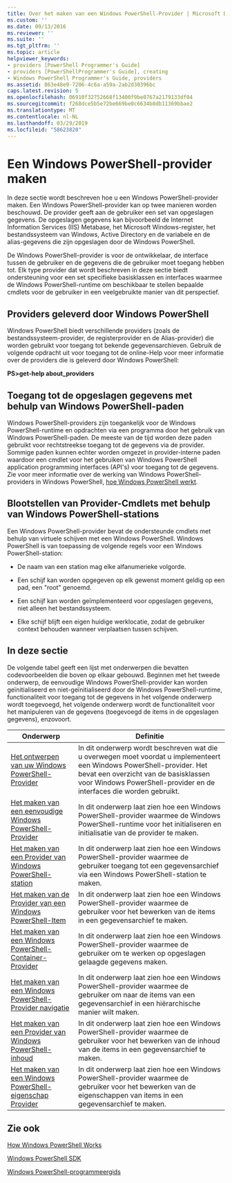 ```yaml
---
title: Over het maken van een Windows PowerShell-Provider | Microsoft Docs
ms.custom: ''
ms.date: 09/13/2016
ms.reviewer: ''
ms.suite: ''
ms.tgt_pltfrm: ''
ms.topic: article
helpviewer_keywords:
- providers [PowerShell Programmer's Guide]
- providers [PowerShellProgrammer's Guide], creating
- Windows PowerShell Programmer's Guide, providers
ms.assetid: 863e48e9-7206-4c6a-a59a-2ab2d30396bc
caps.latest.revision: 5
ms.openlocfilehash: 06910f32752668f13400f9be0767a2179133df04
ms.sourcegitcommit: f268dce5b5e72be669be0c6634b8db11369bbae2
ms.translationtype: MT
ms.contentlocale: nl-NL
ms.lasthandoff: 03/29/2019
ms.locfileid: "58623820"
---
```

# <a name="how-to-create-a-windows-powershell-provider"></a>Een Windows PowerShell-provider maken

In deze sectie wordt beschreven hoe u een Windows PowerShell-provider maken. Een Windows PowerShell-provider kan op twee manieren worden beschouwd. De provider geeft aan de gebruiker een set van opgeslagen gegevens. De opgeslagen gegevens kan bijvoorbeeld de Internet Information Services (IIS) Metabase, het Microsoft Windows-register, het bestandssysteem van Windows, Active Directory en de variabele en de alias-gegevens die zijn opgeslagen door de Windows PowerShell.

De Windows PowerShell-provider is voor de ontwikkelaar, de interface tussen de gebruiker en de gegevens die de gebruiker moet toegang hebben tot. Elk type provider dat wordt beschreven in deze sectie biedt ondersteuning voor een set specifieke basisklassen en interfaces waarmee de Windows PowerShell-runtime om beschikbaar te stellen bepaalde cmdlets voor de gebruiker in een veelgebruikte manier van dit perspectief.

## <a name="providers-provided-by-windows-powershell"></a>Providers geleverd door Windows PowerShell

Windows PowerShell biedt verschillende providers (zoals de bestandssysteem-provider, de registerprovider en de Alias-provider) die worden gebruikt voor toegang tot bekende gegevensarchieven. Gebruik de volgende opdracht uit voor toegang tot de online-Help voor meer informatie over de providers die is geleverd door Windows PowerShell:

**PS>get-help about_providers**

## <a name="accessing-the-stored-data-using-windows-powershell-paths"></a>Toegang tot de opgeslagen gegevens met behulp van Windows PowerShell-paden

Windows PowerShell-providers zijn toegankelijk voor de Windows PowerShell-runtime en opdrachten via een programma door het gebruik van Windows PowerShell-paden. De meeste van de tijd worden deze paden gebruikt voor rechtstreekse toegang tot de gegevens via de provider. Sommige paden kunnen echter worden omgezet in provider-interne paden waardoor een cmdlet voor het gebruiken van Windows PowerShell application programming interfaces (API's) voor toegang tot de gegevens. Zie voor meer informatie over de werking van Windows PowerShell-providers in Windows PowerShell, [hoe Windows PowerShell werkt](http://msdn.microsoft.com/en-us/ced30e23-10af-4700-8933-49873bd84d58).

## <a name="exposing-provider-cmdlets-using-windows-powershell-drives"></a>Blootstellen van Provider-Cmdlets met behulp van Windows PowerShell-stations

Een Windows PowerShell-provider bevat de ondersteunde cmdlets met behulp van virtuele schijven met een Windows PowerShell. Windows PowerShell is van toepassing de volgende regels voor een Windows PowerShell-station:

- De naam van een station mag elke alfanumerieke volgorde.

- Een schijf kan worden opgegeven op elk gewenst moment geldig op een pad, een "root" genoemd.

- Een schijf kan worden geïmplementeerd voor opgeslagen gegevens, niet alleen het bestandssysteem.

- Elke schijf blijft een eigen huidige werklocatie, zodat de gebruiker context behouden wanneer verplaatsen tussen schijven.

## <a name="in-this-section"></a>In deze sectie

De volgende tabel geeft een lijst met onderwerpen die bevatten codevoorbeelden die boven op elkaar gebouwd. Beginnen met het tweede onderwerp, de eenvoudige Windows PowerShell-provider kan worden geïnitialiseerd en niet-geïnitialiseerd door de Windows PowerShell-runtime, functionaliteit voor toegang tot de gegevens in het volgende onderwerp wordt toegevoegd, het volgende onderwerp wordt de functionaliteit voor het manipuleren van de gegevens (toegevoegd de items in de opgeslagen gegevens), enzovoort.

|Onderwerp|Definitie|
|-----------|----------------|
|[Het ontwerpen van uw Windows PowerShell-Provider](./designing-your-windows-powershell-provider.md)|In dit onderwerp wordt beschreven wat die u overwegen moet voordat u implementeert een Windows PowerShell-provider. Het bevat een overzicht van de basisklassen voor Windows PowerShell-provider en de interfaces die worden gebruikt.|
|[Het maken van een eenvoudige Windows PowerShell-Provider](./creating-a-basic-windows-powershell-provider.md)|In dit onderwerp laat zien hoe een Windows PowerShell-provider waarmee de Windows PowerShell-runtime voor het initialiseren en initialisatie van de provider te maken.|
|[Het maken van een Provider van Windows PowerShell-station](./creating-a-windows-powershell-drive-provider.md)|In dit onderwerp laat zien hoe een Windows PowerShell-provider waarmee de gebruiker toegang tot een gegevensarchief via een Windows PowerShell-station te maken.|
|[Het maken van de Provider van een Windows PowerShell-Item](./creating-a-windows-powershell-item-provider.md)|In dit onderwerp laat zien hoe een Windows PowerShell-provider waarmee de gebruiker voor het bewerken van de items in een gegevensarchief te maken.|
|[Het maken van een Windows PowerShell-Container-Provider](./creating-a-windows-powershell-container-provider.md)|In dit onderwerp laat zien hoe een Windows PowerShell-provider waarmee de gebruiker om te werken op opgeslagen gelaagde gegevens maken.|
|[Het maken van een Windows PowerShell-Provider navigatie](./creating-a-windows-powershell-navigation-provider.md)|In dit onderwerp laat zien hoe een Windows PowerShell-provider waarmee de gebruiker om naar de items van een gegevensarchief in een hiërarchische manier wilt maken.|
|[Het maken van een Provider van Windows PowerShell-inhoud](./creating-a-windows-powershell-content-provider.md)|In dit onderwerp laat zien hoe een Windows PowerShell-provider waarmee de gebruiker voor het bewerken van de inhoud van de items in een gegevensarchief te maken.|
|[Het maken van een Windows PowerShell-eigenschap Provider](./creating-a-windows-powershell-property-provider.md)|In dit onderwerp laat zien hoe een Windows PowerShell-provider waarmee de gebruiker voor het bewerken van de eigenschappen van items in een gegevensarchief te maken.|

## <a name="see-also"></a>Zie ook

[How Windows PowerShell Works](http://msdn.microsoft.com/en-us/ced30e23-10af-4700-8933-49873bd84d58)

[Windows PowerShell SDK](../windows-powershell-reference.md)

[Windows PowerShell-programmeergids](./windows-powershell-programmer-s-guide.md)
